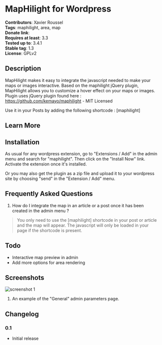MapHilight for Wordpress
========================

__Contributors__: Xavier Roussel  
__Tags__: maphilight, area, map  
__Donate link__:   
__Requires at least__: 3.3  
__Tested up to__: 3.4.1  
__Stable tag__: 1.3  
__License__: GPLv2  

Description
-----------

MapHilight makes it easy to integrate the javascript needed to make your maps or images interactive. Based on the maphilight jQuery plugin, MapHilight allows you to customize a hover effect on your maps or images.  
Plugin uses jQuery plugin found here : https://github.com/kemayo/maphilight - MIT Licensed

Use it in your Posts by adding the following shortcode : [maphilight]

Learn More
----------

Installation
------------

As usual for any wordpress extension, go to "Extensions / Add" in the admin menu and search for "maphilight". Then click on the "Install Now" link. Activate the extension once it's installed.

Or you may also get the plugin as a zip file and upload it to your wordpress site by choosing "send" in the "Extension / Add" menu.

Frequently Asked Questions
--------------------------

1.  How do I integrate the map in an article or a post once it has been created in the admin menu ?
>  You only need to use the [maphilight] shortcode in your post or article and the map will appear. The javascript will only be loaded in your page if the shortcode is present.

Todo
----

*    Interactive map preview in admin
*    Add more options for area rendering

Screenshots
-----------

![screenshot 1](https://github.com/510crew/maphilight-wordpress/blob/master/screenshot-1.png "General admin parameters")
1.   An example of the "General" admin parameters page.

Changelog
---------

### 0.1 ###

*   Initial release
